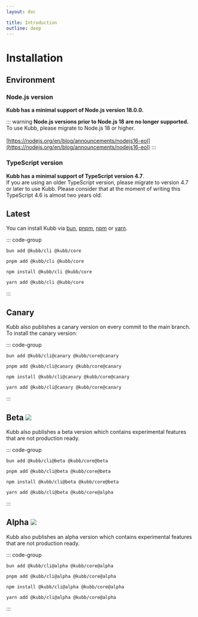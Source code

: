 ```yaml
---
layout: doc

title: Introduction
outline: deep
---
```


<script setup>

import { version } from '../../packages/core/package.json'

</script>

# Installation

## Environment

### Node.js version <Badge type="tip" text="&gt;18" />

**Kubb has a minimal support of Node.js version 18.0.0.**

::: warning
**Node.js versions prior to Node.js 18 are no longer supported.** To use Kubb, please migrate to Node.js 18 or higher. <br/><br/>
[https://nodejs.org/en/blog/announcements/nodejs16-eol](https://nodejs.org/en/blog/announcements/nodejs16-eol)
:::

### TypeScript version <Badge type="tip" text="&gt;4.7" />

**Kubb has a minimal support of TypeScript version 4.7**. <br/>
If you are using an older TypeScript version, please migrate to version 4.7 or later to use Kubb. Please consider that at the moment of writing this TypeScript 4.6 is almost two years old.

## Latest <Badge type="tip" :text="version" />

You can install Kubb via [bun](https://bun.sh/), [pnpm](https://pnpm.io/), [npm](https://www.npmjs.com/) or [yarn](https://yarnpkg.com/).

::: code-group

```shell [bun <img src="/feature/bun.svg"/>]
bun add @kubb/cli @kubb/core
```

```shell [pnpm <img src="/feature/pnpm.svg"/>]
pnpm add @kubb/cli @kubb/core
```

```shell [npm <img src="/feature/npm.svg"/>]
npm install @kubb/cli @kubb/core
```

```shell [yarn <img src="/feature/yarn.svg"/>]
yarn add @kubb/cli @kubb/core
```

:::

## Canary <Badge type="tip" text="canary" />

Kubb also publishes a canary version on every commit to the main branch. <br/>
To install the canary version:

::: code-group

```shell [bun <img src="/feature/bun.svg"/>]
bun add @kubb/cli@canary @kubb/core@canary
```

```shell [pnpm <img src="/feature/pnpm.svg"/>]
pnpm add @kubb/cli@canary @kubb/core@canary
```

```shell [npm <img src="/feature/npm.svg"/>]
npm install @kubb/cli@canary @kubb/core@canary
```

```shell [yarn <img src="/feature/yarn.svg"/>]
yarn add @kubb/cli@canary @kubb/core@canary
```

:::

## Beta <img src="/icons/experimental.svg"/> <Badge type="tip" text="beta" />

Kubb also publishes a beta version which contains experimental features that are not production ready.

::: code-group

```shell [bun <img src="/feature/bun.svg"/>]
bun add @kubb/cli@beta @kubb/core@beta
```

```shell [pnpm <img src="/feature/pnpm.svg"/>]
pnpm add @kubb/cli@beta @kubb/core@beta
```

```shell [npm <img src="/feature/npm.svg"/>]
npm install @kubb/cli@beta @kubb/core@beta
```

```shell [yarn <img src="/feature/yarn.svg"/>]
yarn add @kubb/cli@beta @kubb/core@alpha
```

:::

## Alpha <img src="/icons/experimental.svg"/> <Badge type="tip" text="alpha" />

Kubb also publishes an alpha version which contains experimental features that are not production ready.

::: code-group

```shell [bun <img src="/feature/bun.svg"/>]
bun add @kubb/cli@alpha @kubb/core@alpha
```

```shell [pnpm <img src="/feature/pnpm.svg"/>]
pnpm add @kubb/cli@alpha @kubb/core@alpha
```

```shell [npm <img src="/feature/npm.svg"/>]
npm install @kubb/cli@alpha @kubb/core@alpha
```

```shell [yarn <img src="/feature/yarn.svg"/>]
yarn add @kubb/cli@alpha @kubb/core@alpha
```

:::

